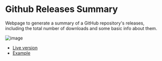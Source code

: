 # Github Releases Summary

Webpage to generate a summary of a GitHub repository's releases, including the total number of downloads and some basic info about them.

![image](https://github.com/binarynonsense/github-releases-summary/assets/8535921/310f1ad0-feac-4799-9bb9-cf437ffdcc7e)

- [Live version](http://www.binarynonsense.com/webapps/github-releases-summary/)
- [Example](http://www.binarynonsense.com/webapps/github-releases-summary/?owner=binarynonsense&name=comic-book-reader)
